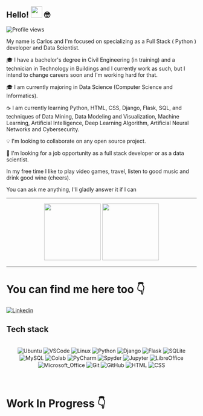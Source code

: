 ## Hello! <img src="https://media.giphy.com/media/hvRJCLFzcasrR4ia7z/giphy.gif" width="30"> 🤓


<img src="https://komarev.com/ghpvc/?username=wa-gaia&color=yellow" alt="Profile views" /> 


My name is Carlos and I'm focused on specializing as a Full Stack ( Python ) developer and Data Scientist.

🎓 I have a bachelor's degree in Civil Engineering (in training) and a technician in Technology in Buildings and I currently work as such, but I intend to change careers soon and I'm working hard for that.

 
🎓 I am currently majoring in Data Science (Computer Science and Informatics).


☕ I am currently learning Python, HTML, CSS, Django, Flask, SQL, and techniques of Data Mining, Data Modeling and Visualization, Machine Learning, Artificial Intelligence, Deep Learning Algorithm, Artificial Neural Networks and Cybersecurity.

💡 I'm looking to collaborate on any open source project.

🔭 I'm looking for a job opportunity as a full stack developer or as a data scientist.


In my free time I like to play video games, travel, listen to good music and drink good wine (cheers).


You can ask me anything, I'll gladly answer it if I can

---

<div align='center'>
 <img height="150rem" src="https://github-readme-stats-git-masterrstaa-rickstaa.vercel.app/api?username=wa-gaia&&show_icons=true&theme=outrun&include_all_commits=true&count_private=true"/>
<img height="150rem" src="https://github-readme-stats-git-masterrstaa-rickstaa.vercel.app/api/top-langs/?username=wa-gaia&layout=compact&langs_count=16&theme=outrun"/>
 </div>

---



# You can find me here too 👇


<a href="https://www.linkedin.com/in/kalombola/" target="_blank">
<img align="center" src="https://img.shields.io/badge/LinkedIn-0077B5?style=for-the-badge&logo=linkedin&logoColor=white" alt="Linkedin"/>
</a>  





## Tech stack

<div align="center"><br>

  <img align="center" alt="Ubuntu" src="https://img.shields.io/badge/Ubuntu-E95420?style=for-the-badge&logo=ubuntu&logoColor=white">
  <img align="center" alt="VSCode" src="https://img.shields.io/badge/Visual_Studio_Code-0078D4?style=for-the-badge&logo=visual%20studio%20code&logoColor=white">
  <img align="center" alt="Linux" src="https://img.shields.io/badge/Linux-FCC624?style=for-the-badge&logo=linux&logoColor=black">
  <img align="center" alt="Python" src="https://img.shields.io/badge/Python-14354C?style=for-the-badge&logo=python&logoColor=white">
  <img align="center" alt="Django" src="https://img.shields.io/badge/Django-092E20?style=for-the-badge&logo=django&logoColor=white">
  <img align="center" alt="Flask" src="https://img.shields.io/badge/Flask-000000?style=for-the-badge&logo=flask&logoColor=white">
  <img align="center" alt="SQLite" src="https://img.shields.io/badge/SQLite-07405E?style=for-the-badge&logo=sqlite&logoColor=white">
  <img align="center" alt="MySQL" src="https://img.shields.io/badge/MySQL-005C84?style=for-the-badge&logo=mysql&logoColor=white">
  <img align="center" alt="Colab" src="https://img.shields.io/badge/Colab-F9AB00?style=for-the-badge&logo=googlecolab&color=525252">
  <img align="center" alt="PyCharm" src="https://img.shields.io/badge/PyCharm-000000.svg?&style=for-the-badge&logo=PyCharm&logoColor=white">
  <img align="center" alt="Spyder" src="https://img.shields.io/badge/Spyder%20Ide-FF0000?style=for-the-badge&logo=spyder%20ide&logoColor=white">
  <img align="center" alt="Jupyter" src="https://img.shields.io/badge/Jupyter-orange?style=for-the-badge&logo=Jupyter">
  <img align="center" alt="LibreOffice" src="https://img.shields.io/badge/LibreOffice-18A303?style=for-the-badge&logo=LibreOffice&logoColor=white">
  <img align="center" alt="Microsoft_Office" src="https://img.shields.io/badge/Microsoft_Office-D83B01?style=for-the-badge&logo=microsoft-office&logoColor=white">
  <img align="center" alt="Git" src="https://img.shields.io/badge/GIT-E44C30?style=for-the-badge&logo=git&logoColor=white">
  <img align="center" alt="GitHub" src="https://img.shields.io/badge/GitHub-100000?style=for-the-badge&logo=github&logoColor=white">
  <img align="center" alt="HTML" src="https://img.shields.io/badge/HTML5-E34F26?style=for-the-badge&logo=html5&logoColor=white">
  <img align="center" alt="CSS" src="https://img.shields.io/badge/CSS3-1572B6?style=for-the-badge&logo=css3&logoColor=white">
 </div>
 
 <br/>
 <br>
 
 

# Work In Progress 👇




